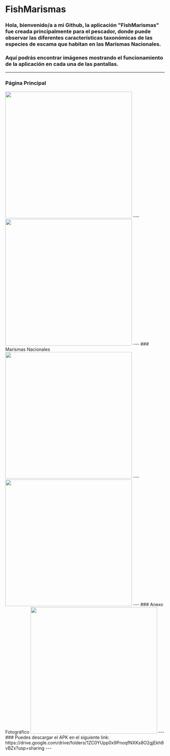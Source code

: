 # FishMarismas
### Hola, bienvenido/a a mi Github, la aplicación "FishMarismas" fue creada principalmente para el pescador, donde puede observar las diferentes características taxonómicas de las especies de escama que habitan en las Marismas Nacionales.
### Aquí podrás encontrar imágenes mostrando el funcionamiento de la aplicación en cada una de las pantallas.
---
### Página Principal
<img src="public/img1.jpeg" width="400">
---
<img src="public/img2.jpeg" width="400">
---
### Marismas Nacionales
<img src="public/img3.jpeg" width="400">
---
<img src="public/img4.jpeg" width="400">
---
### Anexo Fotográfico
<img src="public/img5.jpeg" width="400">
---
### Puedes descargar el APK en el siguiente link: https://drive.google.com/drive/folders/1ZC0YUpp0x9PnoqfNXKs8O2gjEkh8vBZx?usp=sharing
---


